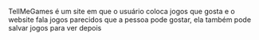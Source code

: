 TellMeGames é um site em que o usuário coloca jogos que gosta e o website fala jogos parecidos que a pessoa pode gostar,
ela também pode salvar jogos para ver depois
